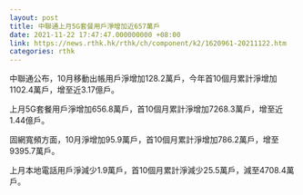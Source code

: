 ```yaml
---
layout: post
title: 中聯通上月5G套餐用戶淨增加近657萬戶
date: 2021-11-22 17:47:47.000000000 +08:00
link: https://news.rthk.hk/rthk/ch/component/k2/1620961-20211122.htm
categories: rthk
---
```


中聯通公布，10月移動出帳用戶淨增加128.2萬戶，今年首10個月累計淨增加1102.4萬戶，增至近3.17億戶。

上月5G套餐用戶淨增加656.8萬戶，首10個月累計淨增加7268.3萬戶，增至近1.44億戶。

固網寬頻方面，10月淨增加95.9萬戶，首10個月累計淨增加786.2萬戶，增至9395.7萬戶。

上月本地電話用戶淨減少1.9萬戶，首10個月累計淨減少25.5萬戶，減至4708.4萬戶。
